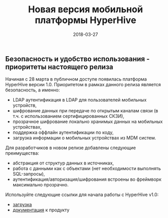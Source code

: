 ﻿---
layout: post
title: Новая версия мобильной платформы HyperHive
created_at: 2018-03-27
date: 2018-03-27
language: ru
representation_img: /img/posts/news-hh rel.jpg
description: Мобильная платформа HyperHive получила ряд новых конкурентных преимуществ в новом релизе. Читать далее…
---

## Безопасность и удобство использования - приоритеты настоящего релиза

Начиная с 28 марта в публичном доступе появилась платформа HyperHive версии 1.0. Приоритетом в рамках данного релиза является безопасность, а именно:

* LDAP аутентификация в LDAP для пользователей мобильных устройств,
* шифрование данных при передаче по открытым каналам связи (в т.ч. с использованием сертифицированных СКЗИ),
* прозрачное шифрование локально хранимых данных на мобильных устройствах,
* поддержка оффлайн аутентификации по коду,
* загрузка информации о мобильных устройствах из MDM систем.

Для разработчиков в новом релизе добавлены следующие преимущества:

* абстракция от структур данных в источниках,
* работа с данными как с объектами (нет необходимости выполнять SQL-запросы),
* аутентификация/авторизация/шифрования встроены во фреймворк максимально прозрачно.

Используйте следующие ссылки для начала работы с HyperHive v1.0:

* [загрузка][hh_distr]
* [документация][hh_doc] к продукту

[//]: #
   [hh_distr]: <https://eigenmethod.atlassian.net/wiki/pages/viewpage.action?pageId=5537881>
   [hh_doc]: <https://eigenmethod.atlassian.net/wiki>

